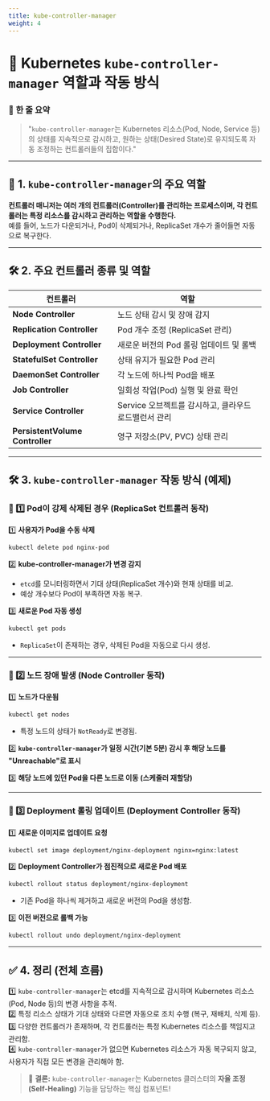 ```yaml
---
title: kube-controller-manager
weight: 4
---
```

# 🚀 **Kubernetes `kube-controller-manager` 역할과 작동 방식**  

### 📌 **한 줄 요약**  
> "`kube-controller-manager`는 Kubernetes 리소스(Pod, Node, Service 등)의 상태를 지속적으로 감시하고, 원하는 상태(Desired State)로 유지되도록 자동 조정하는 컨트롤러들의 집합이다."  

---

## 🎯 **1. `kube-controller-manager`의 주요 역할**  

**컨트롤러 매니저는 여러 개의 컨트롤러(Controller)를 관리하는 프로세스이며, 각 컨트롤러는 특정 리소스를 감시하고 관리하는 역할을 수행한다.**  
예를 들어, 노드가 다운되거나, Pod이 삭제되거나, ReplicaSet 개수가 줄어들면 자동으로 복구한다.  

---

## 🛠 **2. 주요 컨트롤러 종류 및 역할**  

| 컨트롤러 | 역할 |
|----------|------|
| **Node Controller** | 노드 상태 감시 및 장애 감지 |
| **Replication Controller** | Pod 개수 조정 (ReplicaSet 관리) |
| **Deployment Controller** | 새로운 버전의 Pod 롤링 업데이트 및 롤백 |
| **StatefulSet Controller** | 상태 유지가 필요한 Pod 관리 |
| **DaemonSet Controller** | 각 노드에 하나씩 Pod을 배포 |
| **Job Controller** | 일회성 작업(Pod) 실행 및 완료 확인 |
| **Service Controller** | Service 오브젝트를 감시하고, 클라우드 로드밸런서 관리 |
| **PersistentVolume Controller** | 영구 저장소(PV, PVC) 상태 관리 |

---

## 🛠 **3. `kube-controller-manager` 작동 방식 (예제)**  

### **📌 1️⃣ Pod이 강제 삭제된 경우 (ReplicaSet 컨트롤러 동작)**  

1️⃣ **사용자가 Pod을 수동 삭제**  
```sh
kubectl delete pod nginx-pod
```

2️⃣ **kube-controller-manager가 변경 감지**  
- `etcd`를 모니터링하면서 기대 상태(ReplicaSet 개수)와 현재 상태를 비교.  
- 예상 개수보다 Pod이 부족하면 자동 복구.  

3️⃣ **새로운 Pod 자동 생성**  
```sh
kubectl get pods
```
- `ReplicaSet`이 존재하는 경우, 삭제된 Pod을 자동으로 다시 생성.  

---

### **📌 2️⃣ 노드 장애 발생 (Node Controller 동작)**  

1️⃣ **노드가 다운됨**  
   ```sh
   kubectl get nodes
   ```
   - 특정 노드의 상태가 `NotReady`로 변경됨.  

2️⃣ **`kube-controller-manager`가 일정 시간(기본 5분) 감시 후 해당 노드를 "Unreachable"로 표시**  

3️⃣ **해당 노드에 있던 Pod을 다른 노드로 이동 (스케줄러 재할당)**  

---

### **📌 3️⃣ Deployment 롤링 업데이트 (Deployment Controller 동작)**  

1️⃣ **새로운 이미지로 업데이트 요청**  
```sh
kubectl set image deployment/nginx-deployment nginx=nginx:latest
```

2️⃣ **Deployment Controller가 점진적으로 새로운 Pod 배포**  
   ```sh
   kubectl rollout status deployment/nginx-deployment
   ```
   - 기존 Pod을 하나씩 제거하고 새로운 버전의 Pod을 생성함.  

3️⃣ **이전 버전으로 롤백 가능**  
```sh
kubectl rollout undo deployment/nginx-deployment
```

---

## ✅ **4. 정리 (전체 흐름)**  

1️⃣ `kube-controller-manager`는 etcd를 지속적으로 감시하며 Kubernetes 리소스(Pod, Node 등)의 변경 사항을 추적.  
2️⃣ 특정 리소스 상태가 기대 상태와 다르면 자동으로 조치 수행 (복구, 재배치, 삭제 등).  
3️⃣ 다양한 컨트롤러가 존재하며, 각 컨트롤러는 특정 Kubernetes 리소스를 책임지고 관리함.  
4️⃣ `kube-controller-manager`가 없으면 Kubernetes 리소스가 자동 복구되지 않고, 사용자가 직접 모든 변경을 관리해야 함.  

> 🚀 **결론:** `kube-controller-manager`는 Kubernetes 클러스터의 **자율 조정(Self-Healing)** 기능을 담당하는 핵심 컴포넌트!